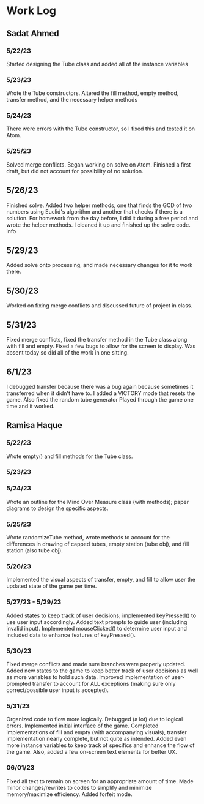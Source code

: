 # Work Log

## Sadat Ahmed

### 5/22/23
Started designing the Tube class and added all of the instance variables
### 5/23/23
Wrote the Tube constructors. Altered the fill method, empty method, transfer method, and the necessary helper methods
### 5/24/23
There were errors with the Tube constructor, so I fixed this and tested it on Atom.
### 5/25/23
Solved merge conflicts. Began working on solve on Atom. Finished a first draft, but did not account for possibility of no solution.

## 5/26/23
Finished solve. Added two helper methods, one that finds the GCD of two numbers using Euclid's algorithm and another that checks if there is a solution. For homework from the day before, I did it during a free period and wrote the helper methods. I cleaned it up and finished up the solve code.
info

## 5/29/23
Added solve onto processing, and made necessary changes for it to work there.

## 5/30/23
Worked on fixing merge conflicts and discussed future of project in class.

## 5/31/23
Fixed merge conflicts, fixed the transfer method in the Tube class along with fill and empty. Fixed a few bugs to allow for the screen to display. Was absent today so did all of the work in one sitting.

## 6/1/23
I debugged transfer because there was a bug again because sometimes it transferred when it didn't have to. I added a VICTORY mode that resets the game. Also fixed the random  tube generator Played through the game one time and it worked.
## Ramisa Haque

### 5/22/23
Wrote empty() and fill methods for the Tube class.
### 5/23/23

### 5/24/23
Wrote an outline for the Mind Over Measure class (with methods); paper diagrams to design the specific aspects.
### 5/25/23
Wrote randomizeTube method, wrote methods to account for the differences in drawing of capped tubes, empty station (tube obj), and fill station (also tube obj).
### 5/26/23
Implemented the visual aspects of transfer, empty, and fill to allow user the updated state of the game per time.
### 5/27/23 - 5/29/23
Added states to keep track of user decisions; implemented keyPressed() to use user input accordingly. Added text prompts to guide user (including invalid input). Implemented mouseClicked() to determine user input and included data to enhance features of keyPressed().
### 5/30/23
Fixed merge conflicts and made sure branches were properly updated. Added new states to the game to keep better track of user decisions as well as more variables to hold such data. Improved implementation of user-prompted transfer to account for ALL exceptions (making sure only correct/possible user input is accepted).
### 5/31/23
Organized code to flow more logically. Debugged (a lot) due to logical errors. Implemented initial interface of the game. Completed implementations of fill and empty (with accompanying visuals), transfer implementation nearly complete, but not quite as intended. Added even more instance variables to keep track of specifics and enhance the flow of the game. Also, added a few on-screen text elements for better UX.
### 06/01/23
Fixed all text to remain on screen for an appropriate amount of time. Made minor changes/rewrites to codes to simplify and minimize memory/maximize efficiency. Added forfeit mode.
